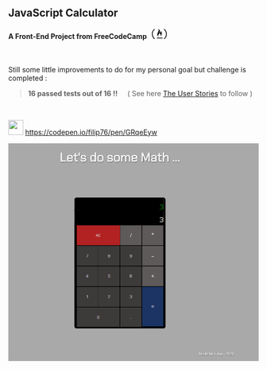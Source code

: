 ## JavaScript Calculator

#### A Front-End Project from **FreeCodeCamp** &nbsp; <img src="freeCodeCamp.png" width="30px" />

<br />

Still some little improvements to do for my personal goal but challenge is completed :

> **16 passed tests out of 16 !!** &nbsp; &nbsp; ( See here [The User Stories](https://www.freecodecamp.org/learn/front-end-libraries/front-end-libraries-projects/build-a-javascript-calculator) to follow )

<br />

<img src="https://icon-library.com/images/codepen-icon/codepen-icon-15.jpg" width="30" height="30"> <https://codepen.io/filip76/pen/GRqeEyw>

<img src="calcul.PNG" />
